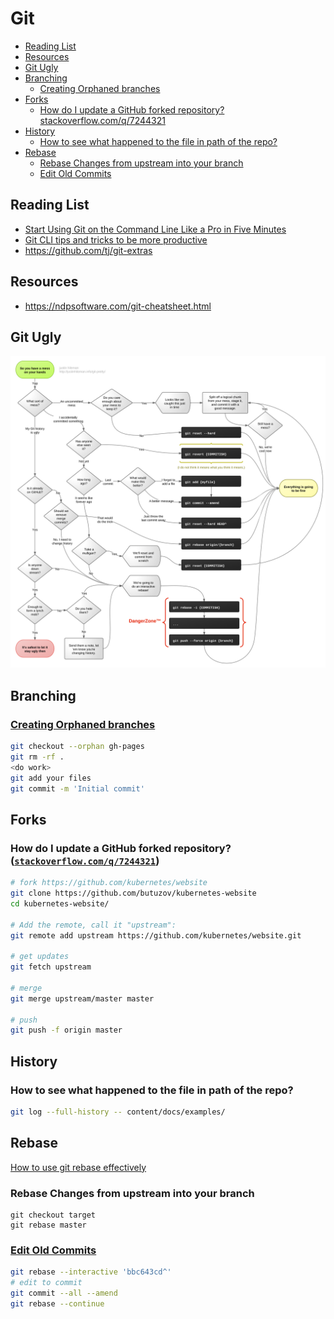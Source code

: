 # Git


<!-- TOC depthfrom:2 depthto:4 -->

- [Reading List](#reading-list)
- [Resources](#resources)
- [Git Ugly](#git-ugly)
- [Branching](#branching)
    - [Creating Orphaned branches](#creating-orphaned-branches)
- [Forks](#forks)
    - [How do I update a GitHub forked repository? stackoverflow.com/q/7244321](#how-do-i-update-a-github-forked-repository-stackoverflowcomq7244321)
- [History](#history)
    - [How to see what happened to the file in path of the repo?](#how-to-see-what-happened-to-the-file-in-path-of-the-repo)
- [Rebase](#rebase)
    - [Rebase Changes from upstream into your branch](#rebase-changes-from-upstream-into-your-branch)
    - [Edit Old Commits](#edit-old-commits)

<!-- /TOC -->
## Reading List

* [Start Using Git on the Command Line Like a Pro in Five Minutes](https://medium.com/better-programming/start-using-git-on-the-command-line-like-a-pro-in-5-minutes-36a6e0007e9f)
* [Git CLI tips and tricks to be more productive](https://www.codementor.io/@kpunith8/git-cli-tips-and-tricks-to-be-more-productive-1a3pb4fyvn)
* https://github.com/tj/git-extras


## Resources

* https://ndpsoftware.com/git-cheatsheet.html

## Git Ugly

![gitpretty.png](gitpretty.png)

## Branching
### [Creating Orphaned branches](https://stackoverflow.com/questions/1384325)

```bash
git checkout --orphan gh-pages
git rm -rf .
<do work>
git add your files
git commit -m 'Initial commit'
```

## Forks
### How do I update a GitHub forked repository? ([`stackoverflow.com/q/7244321`](https://stackoverflow.com/q/7244321/))

```bash
# fork https://github.com/kubernetes/website
git clone https://github.com/butuzov/kubernetes-website
cd kubernetes-website/

# Add the remote, call it "upstream":
git remote add upstream https://github.com/kubernetes/website.git

# get updates
git fetch upstream

# merge
git merge upstream/master master

# push
git push -f origin master
```

## History
### How to see what happened to the file in path of the repo?

```bash
git log --full-history -- content/docs/examples/
```

## Rebase

[How to use git rebase effectively](https://www.codementor.io/@kpunith8/how-to-use-git-rebase-effectively-1a8f0o39hf)


### Rebase Changes from upstream into your branch

```
git checkout target
git rebase master
```

### [Edit Old Commits](https://stackoverflow.com/questions/1186535/how-to-modify-a-specified-commit)

```bash
git rebase --interactive 'bbc643cd^'
# edit to commit
git commit --all --amend
git rebase --continue
```

